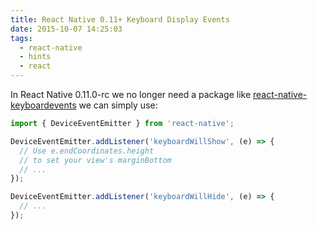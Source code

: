 ```yaml
---
title: React Native 0.11+ Keyboard Display Events
date: 2015-10-07 14:25:03
tags:
  - react-native
  - hints
  - react
---
```


In React Native 0.11.0-rc we no longer need a package like [react-native-keyboardevents](https://github.com/johanneslumpe/react-native-keyboardevents) we can simply use:

```javascript
import { DeviceEventEmitter } from 'react-native';

DeviceEventEmitter.addListener('keyboardWillShow', (e) => {
  // Use e.endCoordinates.height
  // to set your view's marginBottom
  // ...
});

DeviceEventEmitter.addListener('keyboardWillHide', (e) => {
  // ...
});
```
